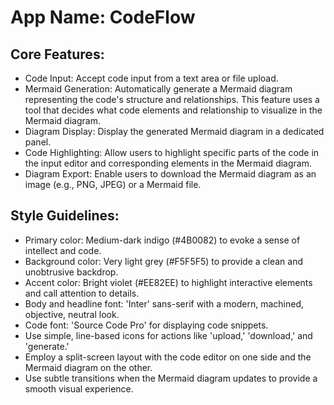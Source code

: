 # **App Name**: CodeFlow

## Core Features:

- Code Input: Accept code input from a text area or file upload.
- Mermaid Generation: Automatically generate a Mermaid diagram representing the code's structure and relationships. This feature uses a tool that decides what code elements and relationship to visualize in the Mermaid diagram.
- Diagram Display: Display the generated Mermaid diagram in a dedicated panel.
- Code Highlighting: Allow users to highlight specific parts of the code in the input editor and corresponding elements in the Mermaid diagram.
- Diagram Export: Enable users to download the Mermaid diagram as an image (e.g., PNG, JPEG) or a Mermaid file.

## Style Guidelines:

- Primary color: Medium-dark indigo (#4B0082) to evoke a sense of intellect and code.
- Background color: Very light grey (#F5F5F5) to provide a clean and unobtrusive backdrop.
- Accent color: Bright violet (#EE82EE) to highlight interactive elements and call attention to details.
- Body and headline font: 'Inter' sans-serif with a modern, machined, objective, neutral look.
- Code font: 'Source Code Pro' for displaying code snippets.
- Use simple, line-based icons for actions like 'upload,' 'download,' and 'generate.'
- Employ a split-screen layout with the code editor on one side and the Mermaid diagram on the other.
- Use subtle transitions when the Mermaid diagram updates to provide a smooth visual experience.